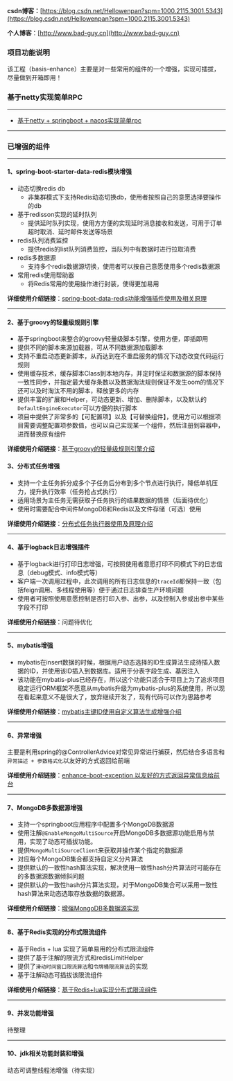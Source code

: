 **csdn博客：**[https://blog.csdn.net/Hellowenpan?spm=1000.2115.3001.5343](https://blog.csdn.net/Hellowenpan?spm=1000.2115.3001.5343)

**个人博客**：[http://www.bad-guy.cn](http://www.bad-guy.cn)


### 项目功能说明
该工程（basis-enhance）主要是对一些常用的组件的一个增强，实现可插拔，尽量做到开箱即用！

### 基于netty实现简单RPC

***

- [基于netty + springboot + nacos实现简单rpc](https://gitee.com/mr_wenpan/basis-simple-rpc)

***

### 已增强的组件

***

#### 1、spring-boot-starter-data-redis模块增强

- 动态切换redis db
  - 非集群模式下支持Redis动态切换db，使用者按照自己的意愿选择要操作的db
- 基于redisson实现的延时队列
  - 提供延时队列实现，使用方方便的实现延时消息接收和发送，可用于订单超时取消、延时邮件发送等场景
- redis队列消费监控
  - 提供redis的list队列消费监控，当队列中有数据时进行拉取消费
- redis多数据源
  - 支持多个redis数据源切换，使用者可以按自己意愿使用多个redis数据源
- 常用redis使用帮助器
  - 将Redis常用的使用操作进行封装，使得更加易用

**详细使用介绍链接**：[spring-boot-data-redis功能增强插件使用及相关原理](./enhance-boot-data-redis/README.md)



***

#### 2、基于groovy的轻量级规则引擎
- 基于springboot来整合的groovy轻量级脚本引擎，使用方便，即插即用
- 提供不同的脚本来源加载器，可从不同数据源加载脚本
- 支持不重启动态更新脚本，从而达到在不重启服务的情况下动态改变代码运行规则
- 使用缓存技术，缓存脚本Class到本地内存，并定时保证和数据源的脚本保持一致性同步，并指定最大缓存条数以及数据淘汰规则保证不发生oom的情况下还可以及时淘汰不用的脚本，释放更多的内存
- 提供丰富的扩展和Helper，可动态更新、增加、删除脚本，以及默认的`DefaultEngineExecutor`可以方便的执行脚本
- 项目中提供了非常多的【可配置项】以及【可替换组件】，使用方可以根据项目需要调整配置项参数值，也可以自己实现某一个组件，然后注册到容器中，进而替换原有组件

**详细使用介绍链接**：[基于groovy的轻量级规则引擎介绍](./enhance-boot-groovy-engine/README.md)

#### 3、分布式任务增强

- 支持一个主任务拆分成多个子任务后分布到多个节点进行执行，降低单机压力，提升执行效率（任务抢占式执行）
- 适用场景为主任务无需获取子任务执行的结果数据的情景（后面待优化）
- 使用时需要配合中间件MongoDB和Redis以及文件存储（可选）使用

**详细使用介绍链接**：[分布式任务执行器使用及原理介绍](./enhance-distribute-executor/README.md)



***

#### 4、基于logback日志增强插件

- 基于logback进行打印日志增强，可按照使用者意愿打印不同模式下的日志信息（debug模式、info模式等）
- 客户端一次调用过程中，此次调用的所有日志信息的`traceId`都保持一致（包括feign调用、多线程使用等）便于通过日志排查生产环境问题
- 使用者可按照使用意愿控制是否打印入参、出参，以及控制入参或出参中某些字段不打印

**详细使用介绍链接**：问题待优化



***

#### 5、mybatis增强

- mybatis在insert数据的时候，根据用户动态选择的ID生成算法生成待插入数据的ID，并使用该ID插入到数据库。适用于分表字段生成、基因注入
- 该功能在mybatis-plus已经存在，所以这个功能只适合于项目上为了追求项目稳定运行ORM框架不愿意从mybatis升级为mybatis-plus的系统使用，所以现在看起来意义不是很大了，放弃继续开发了，现有代码可以作为思路参考

**详细使用介绍链接**：[mybatis主键ID使用自定义算法生成增强介绍](./enhance-boot-mybatis/README.md)

***

#### 6、异常增强

主要是利用spring的@ControllerAdvice对常见异常进行捕获，然后结合多语言和 `异常描述 + 参数格式化`以友好的方式返回给前端

**详细使用介绍链接**：[enhance-boot-exception 以友好的方式返回异常信息给前台](./enhance-boot-exception/README.md)

***

#### 7、MongoDB多数据源增强

- 支持一个springboot应用程序中配置多个MongoDB数据源
- 使用注解`@EnableMongoMultiSource`开启MongoDB多数据源功能启用与禁用，实现了动态可插拔功能。
- 提供`MongoMultiSourceClient`来获取并操作某个指定的数据源
- 对应每个MongoDB集合都支持自定义分片算法
- 提供默认的一致性hash算法实现，解决使用一致性hash分片算法时可能存在的多数据源数据倾斜问题
- 提供默认的一致性hash分片算法实现，对于MongoDB集合可以采用一致性hash算法来动态选取存放数据的数据源。

**详细使用介绍链接**：[增强MongoDB多数据源实现](./enhance-boot-mongo/README.md)

***

#### 8、基于Redis实现的分布式限流组件
- 基于Redis + lua 实现了简单易用的分布式限流组件
- 提供了基于注解的限流方式和redisLimitHelper
- 提供了`滑动时间窗口限流算法`和`令牌桶限流算法`的实现
- 基于注解动态可插拔该限流组件

**详细使用介绍链接**：[基于Redis+lua实现分布式限流组件](./enhance-boot-limiting/README.md)

***

#### 9、并发功能增强

待整理

***

#### 10、jdk相关功能封装和增强

动态可调整线程池增强（待实现）

